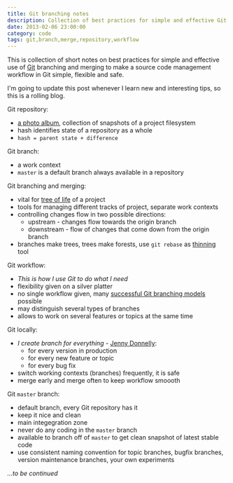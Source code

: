 ```yaml
---
title: Git branching notes
description: Collection of best practices for simple and effective Git branching
date: 2013-02-06 23:00:00
category: code
tags: git,branch,merge,repository,workflow
---
```


This is collection of short notes on best practices for simple and effective use of
[Git][git] branching and merging to make a source code management workflow in Git
simple, flexible and safe.

I'm going to update this post whenever I learn new and interesting tips,
so this is a rolling blog.

Git repository:

* [a photo album][progit], collection of snapshots of a project filesystem
* hash identifies state of a repository as a whole
* ```hash = parent state + difference```

Git branch:

* a work context
* ```master``` is a default branch always available in a repository

Git branching and merging:

* vital for [tree of life][grce] of a project
* tools for managing different tracks of project, separate work contexts
* controlling changes flow in two possible directions:
    * upstream - changes flow towards the origin branch
    * downstream - flow of changes that come down from the origin branch
* branches make trees, trees make forests, use ```git rebase``` as [thinning][thin] tool

Git workflow:

* *This is how I use Git to do what I need*
* flexibility given on a silver platter
* no single workflow given, many [successful Git branching models][sgbm] possible
* may distinguish several types of branches
* allows to work on several features or topics at the same time

Git locally:

* *I create branch for everything* - [Jenny Donnelly][jdyt]:
    * for every version in production
    * for every new feature or topic
    * for every bug fix
* switch working contexts (branches) frequently, it is safe
* merge early and merge often to keep workflow smoooth

Git ```master``` branch:

* default branch, every Git repository has it
* keep it nice and clean
* main integegration zone
* never do any coding in the ```master``` branch
* available to branch off of ```master``` to get clean snapshot of latest stable code
* use consistent naming convention for topic branches, bugfix branches, version maintenance branches, your own experiments


*...to be continued*

[git]: http://git-scm.com/
[grce]: http://www.youtube.com/watch?v=GTMC3g2Xy8c
[jdyt]: http://www.youtube.com/watch?v=QB6r9Y7mqyU
[progit]: http://git-scm.com/book/en/Getting-Started-Git-Basics
[sgbm]: http://nvie.com/posts/a-successful-git-branching-model/
[thin]: http://en.wikipedia.org/wiki/Thinning